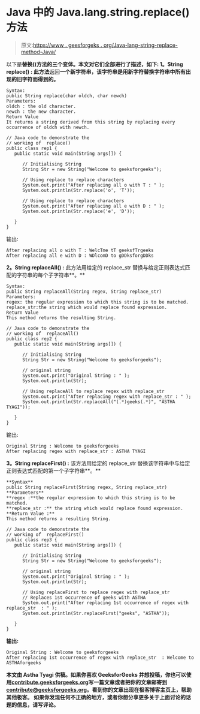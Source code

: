 # Java 中的 Java.lang.string.replace()方法

> 原文:[https://www . geesforgeks . org/Java-lang-string-replace-method-Java/](https://www.geeksforgeeks.org/java-lang-string-replace-method-java/)

以下是**替换()**方法的三个**变体。本文对它们全部进行了描述，如下:
**1。String replace() :** 此方法**返回**一个新字符串，该字符串是用新字符替换字符串中所有出现的旧字符而得到的。**

```
Syntax:
public String replace(char oldch, char newch)
Parameters:
oldch : the old character.
newch : the new character.
Return Value
It returns a string derived from this string by replacing every occurrence of oldch with newch.

```

```
// Java code to demonstrate the
// working of  replace() 
public class rep1 {
   public static void main(String args[]) {

      // Initialising String
      String Str = new String("Welcome to geeksforgeeks");

      // Using replace to replace characters
      System.out.print("After replacing all o with T : " );
      System.out.println(Str.replace('o', 'T'));

      // Using replace to replace characters
      System.out.print("After replacing all e with D : " );
      System.out.println(Str.replace('e', 'D'));

   }
}
```

输出:

```
After replacing all o with T : WelcTme tT geeksfTrgeeks
After replacing all e with D : WDlcomD to gDDksforgDDks

```

**2。String replaceAll() :** 此方法用给定的 replace_str 替换与给定正则表达式匹配的字符串的每个子字符串**。**

```
Syntax:
public String replaceAll(String regex, String replace_str)
Parameters:
regex: the regular expression to which this string is to be matched.
replace_str:the string which would replace found expression.
Return Value
This method returns the resulting String.

```

```
// Java code to demonstrate the
// working of  replaceAll() 
public class rep2 {
   public static void main(String args[]) {

      // Initialising String
      String Str = new String("Welcome to geeksforgeeks");

      // original string 
      System.out.print("Original String : " );
      System.out.println(Str);

      // Using replaceAll to replace regex with replace_str
      System.out.print("After replacing regex with replace_str : " );
      System.out.println(Str.replaceAll("(.*)geeks(.*)", "ASTHA TYAGI"));

   }
}
```

输出:

```
Original String : Welcome to geeksforgeeks
After replacing regex with replace_str : ASTHA TYAGI

```

**3。String replaceFirst() :** 该方法用给定的 replace_str 替换该字符串中与给定正则表达式匹配的第一个子字符串**。**

```
**Syntax**
public String replaceFirst(String regex, String replace_str)
**Parameters**
**regex :**the regular expression to which this string is to be matched.
**replace_str :** the string which would replace found expression.
**Return Value :** 
This method returns a resulting String. 
```

```
// Java code to demonstrate the
// working of  replaceFirst() 
public class rep3 {
   public static void main(String args[]) {

      // Initialising String
      String Str = new String("Welcome to geeksforgeeks");

      // original string 
      System.out.print("Original String : " );
      System.out.println(Str);

      // Using replaceFirst to replace regex with replace_str
      // Replaces 1st occurrence of geeks with ASTHA
      System.out.print("After replacing 1st occurrence of regex with replace_str  : " );
      System.out.println(Str.replaceFirst("geeks", "ASTHA"));

   }
}
```

**输出:**

```
Original String : Welcome to geeksforgeeks
After replacing 1st occurrence of regex with replace_str  : Welcome to ASTHAforgeeks 
```

**本文由 **Astha Tyagi** 供稿。如果你喜欢 GeeksforGeeks 并想投稿，你也可以使用[contribute.geeksforgeeks.org](http://www.contribute.geeksforgeeks.org)写一篇文章或者把你的文章邮寄到 contribute@geeksforgeeks.org。看到你的文章出现在极客博客主页上，帮助其他极客。
如果你发现任何不正确的地方，或者你想分享更多关于上面讨论的话题的信息，请写评论。**